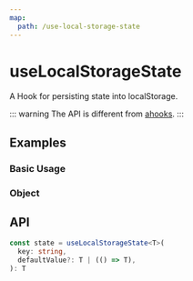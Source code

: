 ```yaml
---
map:
  path: /use-local-storage-state
---
```


# useLocalStorageState

A Hook for persisting state into localStorage.

::: warning
The API is different from [ahooks](https://ahooks.js.org/zh-CN/hooks/dom/use-document-visibility).
:::

## Examples

### Basic Usage

<demo src="./demo/demo1.vue"
  language="vue"
  title="use value from localStorage"
  desc="refresh the page, the value recovered from localStorage." >
</demo>

### Object

<demo src="./demo/demo2.vue"
  language="vue"
  title="use object from localStorage"
  desc="refresh the page, the value recovered from localStorage.">
</demo>

## API

```typescript
const state = useLocalStorageState<T>(
  key: string,
  defaultValue?: T | (() => T),
): T
```
